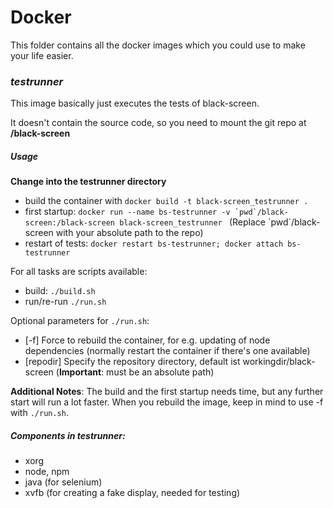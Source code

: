 # Docker

This folder contains all the docker images which you could use to make your life easier.

### *testrunner*
This image basically just executes the tests of black-screen.

It doesn't contain the source code, so you need to mount the git repo at **/black-screen**

##### Usage

**Change into the testrunner directory**

- build the container with ```docker build -t black-screen_testrunner . ```
- first startup: ```docker run --name bs-testrunner -v `pwd`/black-screen:/black-screen black-screen_testrunner ``` (Replace \`pwd\`/black-screen with your absolute path to the repo)
- restart of tests: ```docker restart bs-testrunner; docker attach bs-testrunner```

For all tasks are scripts available:
 - build: `./build.sh`
 - run/re-run `./run.sh`

Optional parameters for `./run.sh`:
- [-f]  Force to rebuild the container, for e.g. updating of node dependencies (normally restart the container if there's one available)
- [repodir] Specify the repository directory, default ist workingdir/black-screen (**Important**: must be an absolute path)


**Additional Notes**:
The build and the first startup needs time, but any further start will run a lot faster. When you rebuild the image, keep in mind to use -f with `./run.sh`.


##### Components in *testrunner*:
- xorg
- node, npm
- java (for selenium)
- xvfb (for creating a fake display, needed for testing)
